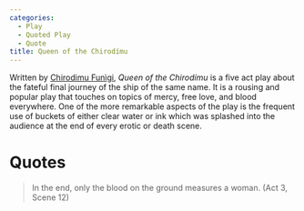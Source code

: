 ```yaml
---
categories:
  - Play
  - Quoted Play
  - Quote
title: Queen of the Chirodímu
---
```


Written by [Chirodimu Funìgi](), *Queen of the Chirodímu* is a five act play about the fateful final journey of the ship of the same name. It is a rousing and popular play that touches on topics of mercy, free love, and blood everywhere. One of the more remarkable aspects of the play is the frequent use of buckets of either clear water or ink which was splashed into the audience at the end of every erotic or death scene.

# Quotes

> In the end, only the blood on the ground measures a woman. (Act 3, Scene 12)
